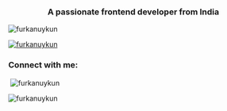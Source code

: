 <h3 align="center">A passionate frontend developer from India</h3>

<p align="left"> <img src="https://komarev.com/ghpvc/?username=furkanuykun&label=Profile%20views&color=0e75b6&style=flat" alt="furkanuykun" /> </p>

<p align="left"> <a href="https://github.com/ryo-ma/github-profile-trophy"><img src="https://github-profile-trophy.vercel.app/?username=furkanuykun" alt="furkanuykun" /></a> </p>

<h3 align="left">Connect with me:</h3>
<p align="left">
</p>

<p>&nbsp;<img align="center" src="https://github-readme-stats.vercel.app/api?username=furkanuykun&show_icons=true&locale=en" alt="furkanuykun" /></p>

<p><img align="center" src="https://github-readme-streak-stats.herokuapp.com/?user=furkanuykun&" alt="furkanuykun" /></p>
